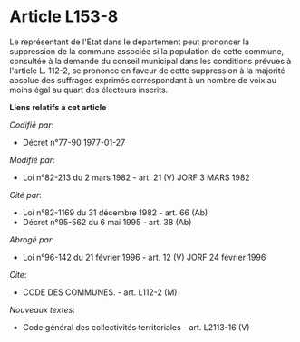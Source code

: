 # Article L153-8

Le représentant de l'Etat dans le département peut prononcer la suppression de la commune associée si la population de cette
commune, consultée à la demande du conseil municipal dans les conditions prévues à l'article L. 112-2, se prononce en faveur
de cette suppression à la majorité absolue des suffrages exprimés correspondant à un nombre de voix au moins égal au quart
des électeurs inscrits.

**Liens relatifs à cet article**

_Codifié par_:

  - Décret n°77-90 1977-01-27

_Modifié par_:

  - Loi n°82-213 du 2 mars 1982 - art. 21 (V) JORF 3 MARS 1982

_Cité par_:

  - Loi n°82-1169 du 31 décembre 1982 - art. 66 (Ab)
  - Décret n°95-562 du 6 mai 1995 - art. 38 (Ab)

_Abrogé par_:

  - Loi n°96-142 du 21 février 1996 - art. 12 (V) JORF 24 février 1996

_Cite_:

  - CODE DES COMMUNES. - art. L112-2 (M)

_Nouveaux textes_:

  - Code général des collectivités territoriales - art. L2113-16 (V)
